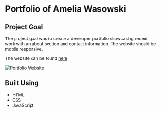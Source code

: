 #  Portfolio of Amelia Wasowski

## Project Goal
The project goal was to create a developer portfolio showcasing recent work with an about section and contact information. The website should be mobile responsive.

The website can be found [here](https://amelia-was.github.io/amelias-portfolio/)

![Portfolio Website](./assets/images/snapshot.png)

## Built Using
- HTML
- CSS
- JavaScript